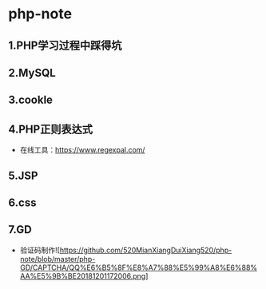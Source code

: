 # php-note
## 1.PHP学习过程中踩得坑
## 2.MySQL
## 3.cookle
## 4.PHP正则表达式
  * 在线工具：https://www.regexpal.com/
## 5.JSP
## 6.css
## 7.GD
* 验证码制作![https://github.com/520MianXiangDuiXiang520/php-note/blob/master/php-GD/CAPTCHA/QQ%E6%B5%8F%E8%A7%88%E5%99%A8%E6%88%AA%E5%9B%BE20181201172006.png]
